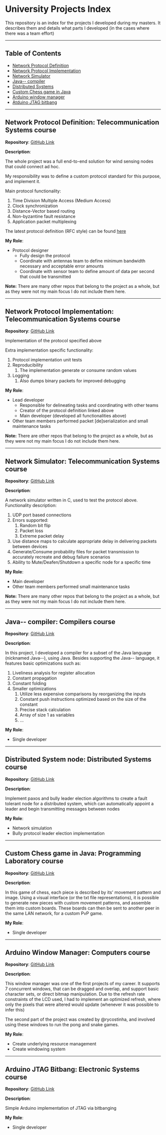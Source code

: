 # University Projects Index

This repository is an index for the projects I developed during my masters.
It describes them and details what parts I developed (in the cases where there was a team effort)

---

## Table of Contents

- [Network Protocol Definition](#network-protocol-definition-telecommunication-systems-course)
- [Network Protocol Implementation](#network-protocol-implementation-telecommunication-systems-course)
- [Network Simulator](#network-simulator-telecommunication-systems-course)
- [Java-- compiler](#java---compiler-compilers-course)
- [Distributed Systems](#distributed-system-node-distributed-systems-course)
- [Custom Chess game in Java](#custom-chess-game-in-java-programming-laboratory-course)
- [Arduino window manager](#arduino-window-manager-computers-course)
- [Atduino JTAG bitbang](#arduino-jtag-bitbang-electronic-systems-course)

---

## Network Protocol Definition: Telecommunication Systems course

**Repository**: [GitHub Link](https://github.com/BrunoASMauricio/University-NetworkProtocolDefinition)

**Description**:

The whole project was a full end-to-end solution for wind sensing nodes that could connect ad hoc.

My responsibility was to define a custom protocol standard for this purpose, and implement it.

Main protocol functionality:

1. Time Division Multiple Access (Medium Access)
2. Clock synchronization
3. Distance-Vector based routing
4. Non-byzantine fault resistance
5. Application packet multiplexing

The latest protocol definition (RFC style) can be found [here](https://github.com/BrunoASMauricio/University-NetworkProtocolDefinition/blob/master/versions/V3.txt)

**My Role**:

- Protocol designer
  - Fully design the protocol
  - Coordinate with antennas team to define minimum bandwidth necessary and acceptable error amounts
  - Coordinate with sensor team to define amount of data per second that could be transmitted

**Note:** There are many other repos that belong to the project as a whole, but as they were not my main focus I do not include them here.

---

## Network Protocol Implementation: Telecommunication Systems course

**Repository**: [GitHub Link](https://github.com/BrunoASMauricio/University-NetworkProtocol)

Implementation of the protocol specified above

Extra implementation specific functionality:

1. Protocol implementation unit tests
2. Reproducibility
   1. The implementation generate or consume random values
3. Logging
   1. Also dumps binary packets for improved debugging

**My Role**:

- Lead developer
  - Responsible for delineating tasks and coordinating with other teams
  - Creator of the protocol definition linked above
  - Main developer (developed all functionalities above)
- Other team members performed packet \[de]serialization and small maintenance tasks

**Note:** There are other repos that belong to the project as a whole, but as they were not my main focus I do not include them here.

---

## Network Simulator: Telecommunication Systems course

**Repository**: [GitHub Link](https://github.com/BrunoASMauricio/University-NetworkSimulator)

**Description**:

A network simulator written in C, used to test the protocol above.
Functionality description:

1. UDP port based connections
2. Errors supported:
   1. Random bit flip
   2. Packet loss
   3. Extreme packet delay
3. Use distance maps to calculate appropriate delay in delivering packets between devices
4. Generate/Consume probability files for packet transmission to accurately recreate and debug failure scenarios
5. Ability to Mute/Deafen/Shutdown a specific node for a specific time

**My Role**:

- Main developer
- Other team members performed small maintenance tasks

**Note:** There are many other repos that belong to the project as a whole, but as they were not my main focus I do not include them here.

---

## Java-- compiler: Compilers course

**Repository**: [GitHub Link](https://github.com/BrunoASMauricio/University-Java--Compiler)

**Description**:

In this project, I developed a compiler for a subset of the Java language (nicknamed Java--), using Java.
Besides supporting the Java-- language, it features basic optimizations such as:

1. Liveliness analysis for register allocation
2. Constant propagation
3. Constant folding
4. Smaller optimizations
   1. Utilize less expensive comparisons by reorganizing the inputs
   2. Constant push instructions optimized based on the size of the constant
   3. Precise stack calculation
   4. Array of size 1 as variables
   5. ...

**My Role**:

- Single developer

---

## Distributed System node: Distributed Systems course

**Repository**: [GitHub Link](https://github.com/BrunoASMauricio/University-DistributedSystem)

**Description**:

Implement paxos and bully leader election algorithms to create a fault tolerant node for a distributed system, which can automatically appoint a leader and begin transmitting messages between nodes

**My Role**:

- Network simulation
- Bully protocol leader election implementation

---

## Custom Chess game in Java: Programming Laboratory course

**Repository**: [GitHub Link](https://github.com/BrunoASMauricio/University-CustomChess)

**Description**:

In this game of chess, each piece is described by its' movement pattern and image.
Using a visual interface (or the txt file representations), it is possible to generate new pieces with custom movement patterns, and assemble them into custom boards.
These boards can then be sent to another peer in the same LAN network, for a custom PvP game.

**My Role**:

- Single developer

---

## Arduino Window Manager: Computers course

**Repository**: [GitHub Link](https://github.com/BrunoASMauricio/University-ArduinoWindowManager)

**Description**:

This window manager was one of the first projects of my career.
It supports 7 concurrent windows, that can be dragged and overlap, and support basic character sets, or direct bitmap manipulation.
Due to the refresh rate constraints of the LCD used, I had to implement an optimized refresh, where only the pixels that were altered would update (whenever it was possible to infer this)

The second part of the project was created by @rycostinha, and involved using these windows to run the pong and snake games.

**My Role**:

- Create underlying resource management
- Create windowing system

---

## Arduino JTAG Bitbang: Electronic Systems course

**Repository**: [GitHub Link](https://github.com/BrunoASMauricio/University-JTAGBitbanger)

**Description**:

Simple Arduino implementation of JTAG via bitbanging

**My Role**:

- Single developer
